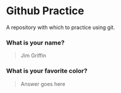 # Github Practice

A repository with which to practice using git.

### What is your name?

> Jim Griffin


### What is your favorite color?

> Answer goes here
